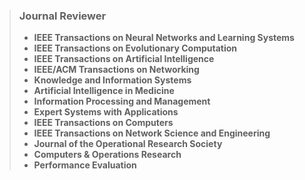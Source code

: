 >### Journal Reviewer
>
>- **IEEE Transactions on Neural Networks and Learning Systems**
>- **IEEE Transactions on Evolutionary Computation**
>- **IEEE Transactions on Artificial Intelligence**
>- **IEEE/ACM Transactions on Networking**
>- **Knowledge and Information Systems** 
>- **Artificial Intelligence in Medicine** 
>- **Information Processing and Management** 
>- **Expert Systems with Applications**  
>- **IEEE Transactions on Computers**
>- **IEEE Transactions on Network Science and Engineering** 
>- **Journal of the Operational Research Society** 
>- **Computers & Operations Research** 
>- **Performance Evaluation** 
